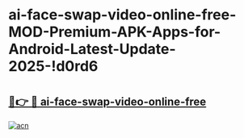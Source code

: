 # ai-face-swap-video-online-free-MOD-Premium-APK-Apps-for-Android-Latest-Update-2025-!d0rd6

# <h2><a href="https://6hjpqa.esa.edu.pl?title=ai-face-swap-video-online-free&ref=d0rd6">🔗👉 🔴 ai-face-swap-video-online-free</a></h2>

[![acn](https://github.com/user-attachments/assets/0f9c940e-d8b0-45ae-aac7-cd30a18b3e1c)](https://6hjpqa.esa.edu.pl?title=ai-face-swap-video-online-free&ref=d0rd6)

